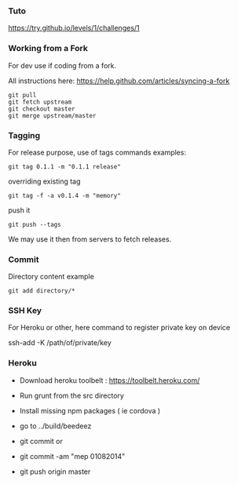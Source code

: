 ### Tuto

https://try.github.io/levels/1/challenges/1

### Working from a Fork

For dev use if coding from a fork.

All instructions here: https://help.github.com/articles/syncing-a-fork

```
git pull
git fetch upstream
git checkout master
git merge upstream/master
```

### Tagging

For release purpose, use of tags commands examples:

```
git tag 0.1.1 -m "0.1.1 release"
```
overriding existing tag

```
git tag -f -a v0.1.4 -m "memory"
```

push it

```
git push --tags
```

We may use it then from servers to fetch releases.

### Commit

Directory content example

```
git add directory/*
```

### SSH Key

For Heroku or other, here command to register private key on device

ssh-add -K /path/of/private/key

### Heroku

- Download heroku toolbelt :
https://toolbelt.heroku.com/

- Run grunt from the src directory
- Install missing npm packages ( ie cordova )
- go to ../build/beedeez
- git commit
or
- git commit -am "mep 01082014"
- git push origin master
